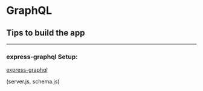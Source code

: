 # GraphQL

## Tips to build the app

--------

### express-graphql Setup: 

[express-graphql](https://github.com/graphql/express-graphql)

(server.js, schema.js)